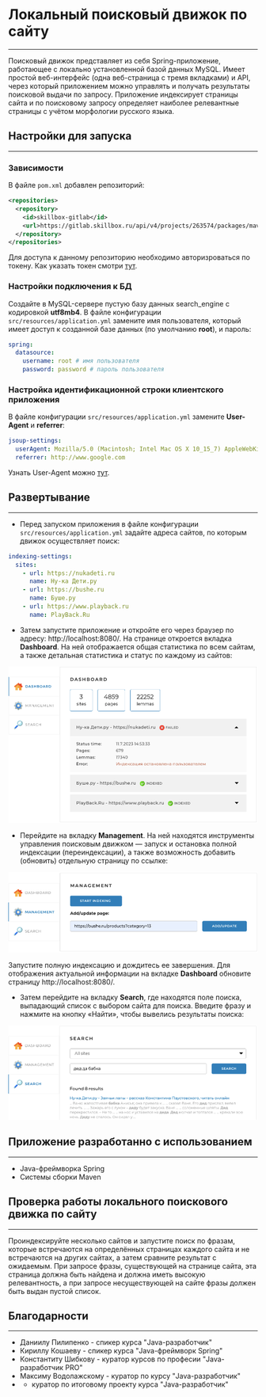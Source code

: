 # Локальный поисковый движок по сайту
<hr>

Поисковый движок представляет из себя Spring-приложение, работающее с локально установленной базой данных MySQL.
Имеет простой веб-интерфейс (одна веб-страница с тремя вкладками) и API, через который приложением можно управлять
и получать результаты поисковой выдачи по запросу.
Приложение индексирует страницы сайта и по поисковому запросу определяет наиболее релевантные страницы 
с учётом морфологии русского языка.

## Настройки для запуска
<hr>

### Зависимости
В файле `pom.xml` добавлен репозиторий:

```xml
<repositories>
  <repository>
    <id>skillbox-gitlab</id>
    <url>https://gitlab.skillbox.ru/api/v4/projects/263574/packages/maven</url>
  </repository>
</repositories>
```

Для доступа к данному репозиторию необходимо авторизроваться по токену.
Как указать токен смотри [тут](https://github.com/skillbox-java/springMorphologyExample/blob/master/README.md).

### Настройки подключения к БД
Создайте в MySQL-сервере пустую базу данных search_engine с кодировкой **utf8mb4**.
В файле конфигурации `src/resources/application.yml` замените имя пользователя,
который имеет доступ к созданной базе данных (по умолчанию **root**), и пароль:

```yaml
spring:
  datasource:
    username: root # имя пользователя
    password: password # пароль пользователя
```

### Настройка идентификационной строки клиентского приложения
В файле конфигурации `src/resources/application.yml` замените **User-Agent** и **referrer**:

```yaml
jsoup-settings:
  userAgent: Mozilla/5.0 (Macintosh; Intel Mac OS X 10_15_7) AppleWebKit/537.36 (KHTML, like Gecko) Chrome/114.0.0.0 Safari/537.36
  referrer: http://www.google.com
```

Узнать User-Agent можно [тут](https://ciox.ru/check-user-agent).

## Развертывание
<hr>

* Перед запуском приложения в файле конфигурации `src/resources/application.yml`
 задайте адреса сайтов, по которым движок осуществляет поиск:

```yaml
indexing-settings:
  sites:
    - url: https://nukadeti.ru
      name: Ну-ка Дети.ру
    - url: https://bushe.ru
      name: Буше.ру
    - url: https://www.playback.ru
      name: PlayBack.Ru
```

* Затем запустите приложение и откройте его через браузер по адресу: http://localhost:8080/.
На странице откроется вкладка **Dashboard**. На ней отображается общая статистика
по всем сайтам, а также детальная статистика и статус по каждому из сайтов:

![img_Dashboard.png](img_Dashboard.png)

* Перейдите на вкладку **Management**. На ней находятся инструменты управления поисковым движком 
— запуск и остановка полной индексации (переиндексации),
а также возможность добавить (обновить) отдельную страницу по ссылке:

![img_Management.png](img_Management.png)

Запустите полную индексацию и дождитесь ее завершения. Для отображения актуальной информации на вкладке **Dashboard** 
обновите страницу http://localhost:8080/.

* Затем перейдите на вкладку **Search**, где находятся поле поиска, выпадающий список с выбором сайта для поиска.
Введите фразу и нажмите на кнопку «Найти», чтобы вывелись результаты поиска:

![img_Search.png](img_Search.png)

## Приложение разработанно с использованием
<hr>

* Java-фреймворка Spring
* Системы сборки Maven

## Проверка работы локального поискового движка по сайту
<hr>
Проиндексируйте несколько сайтов и запустите поиск по фразам,
которые встречаются на определённых страницах каждого сайта и
не встречаются на других сайтах, а затем сравните результат с 
ожидаемым. При запросе фразы, существующей на странице сайта,
эта страница должна быть найдена и должна иметь высокую релевантность,
а при запросе несуществующей на сайте фразы должен быть выдан пустой список.

## Благодарности
<hr>

* Даниилу Пилипенко - спикер курса "Java-разработчик"
* Кириллу Кошаеву - спикер курса "Java-фреймворк Spring"
* Константиту Шибкову - куратор курсов по професии "Java-разработчик PRO"
* Максиму Водолажскому - куратор по курсу "Java-разработчик"
*  - куратор по итоговому проекту курса "Java-разработчик"


